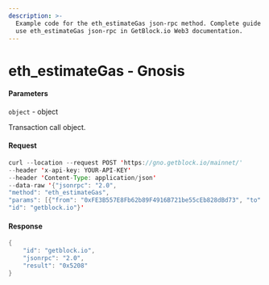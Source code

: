 ```yaml
---
description: >-
  Example code for the eth_estimateGas json-rpc method. Сomplete guide on how to
  use eth_estimateGas json-rpc in GetBlock.io Web3 documentation.
---
```


# eth\_estimateGas - Gnosis

#### Parameters

`object` - object

Transaction call object.

#### Request

```java
curl --location --request POST 'https://gno.getblock.io/mainnet/' 
--header 'x-api-key: YOUR-API-KEY' 
--header 'Content-Type: application/json' 
--data-raw '{"jsonrpc": "2.0",
"method": "eth_estimateGas",
"params": [{"from": "0xFE3B557E8Fb62b89F4916B721be55cEb828dBd73", "to": "0x44Aa93095D6749A706051658B970b941c72c1D53", "value": "0x1"}],
"id": "getblock.io"}'
```

#### Response

```java
{
    "id": "getblock.io",
    "jsonrpc": "2.0",
    "result": "0x5208"
}
```
